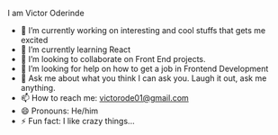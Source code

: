 I am Victor Oderinde

- 🔭 I’m currently working on interesting and cool stuffs that gets me excited
- 🌱 I’m currently learning React 
- 👯 I’m looking to collaborate on Front End projects.
- 🤔 I’m looking for help on how to get a job in Frontend Development
- 💬 Ask me about what you think I can ask you. Laugh it out, ask me anything.
- 📫 How to reach me: victorode01@gmail.com
- 😄 Pronouns: He/him
- ⚡ Fun fact: I like crazy things...
